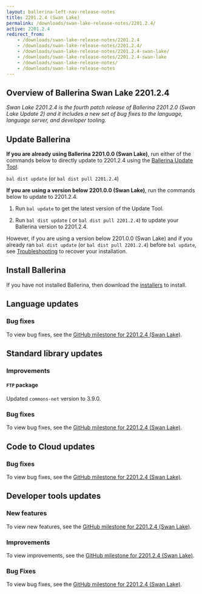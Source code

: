 ```yaml
---
layout: ballerina-left-nav-release-notes
title: 2201.2.4 (Swan Lake)
permalink: /downloads/swan-lake-release-notes/2201.2.4/
active: 2201.2.4
redirect_from:
    - /downloads/swan-lake-release-notes/2201.2.4
    - /downloads/swan-lake-release-notes/2201.2.4/
    - /downloads/swan-lake-release-notes/2201.2.4-swan-lake/
    - /downloads/swan-lake-release-notes/2201.2.4-swan-lake
    - /downloads/swan-lake-release-notes/
    - /downloads/swan-lake-release-notes
---
```


## Overview of Ballerina Swan Lake 2201.2.4

<em>Swan Lake 2201.2.4 is the fourth patch release of Ballerina 2201.2.0 (Swan Lake Update 2) and it includes a new set of bug fixes to the language, language server, and developer tooling.</em>

## Update Ballerina

**If you are already using Ballerina 2201.0.0 (Swan Lake)**, run either of the commands below to directly update to 2201.2.4 using the [Ballerina Update Tool](/learn/update-tool/).

`bal dist update` (or `bal dist pull 2201.2.4`)

**If you are using a version below 2201.0.0 (Swan Lake)**, run the commands below to update to 2201.2.4.

1. Run `bal update` to get the latest version of the Update Tool.

2. Run `bal dist update` ( or `bal dist pull 2201.2.4`) to update your Ballerina version to 2201.2.4.

However, if you are using a version below 2201.0.0 (Swan Lake) and if you already ran `bal dist update` (or `bal dist pull 2201.2.4`) before `bal update`, see [Troubleshooting](/downloads/swan-lake-release-notes/swan-lake-2201.0.0#troubleshooting) to recover your installation.

## Install Ballerina

If you have not installed Ballerina, then download the [installers](/downloads/#swanlake) to install.

## Language updates

### Bug fixes

To view bug fixes, see the [GitHub milestone for 2201.2.4 (Swan Lake)](https://github.com/ballerina-platform/ballerina-lang/issues?q=is%3Aissue+milestone%3A2201.2.4+label%3AType%2FBug+is%3Aclosed).

## Standard library updates

### Improvements

#### `FTP` package
Updated `commons-net` version to 3.9.0.

### Bug fixes

To view bug fixes, see the [GitHub milestone for 2201.2.4 (Swan Lake)](https://github.com/ballerina-platform/ballerina-standard-library/issues?q=is%3Aissue+milestone%3A2201.2.4+label%3AType%2FBug+is%3Aclosed).

## Code to Cloud updates

### Bug fixes

To view bug fixes, see the [GitHub milestone for 2201.2.4 (Swan Lake)](https://github.com/ballerina-platform/module-ballerina-c2c/issues?q=is%3Aissue+milestone%3A2201.2.4+label%3AType%2FBug+is%3Aclosed).

## Developer tools updates

### New features

To view new features, see the [GitHub milestone for 2201.2.4 (Swan Lake)](https://github.com/ballerina-platform/ballerina-lang/issues?q=milestone%3A2201.2.4+is%3Aclosed+label%3ATeam%2FDevTools+label%3AType%2FNewFeature).

### Improvements

To view improvements, see the [GitHub milestone for 2201.2.4 (Swan Lake)](https://github.com/ballerina-platform/ballerina-lang/issues?q=milestone%3A2201.2.4+is%3Aclosed+label%3ATeam%2FDevTools+label%3AType%2FImprovement).

### Bug Fixes

To view bug fixes, see the [GitHub milestone for 2201.2.4 (Swan Lake)](https://github.com/ballerina-platform/ballerina-lang/issues?q=milestone%3A2201.2.4+is%3Aclosed+label%3ATeam%2FDevTools+label%3AType%2FBug).
